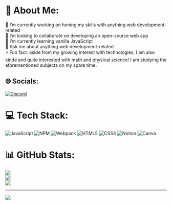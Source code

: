 # 💫 About Me:
🔭 I’m currently working on honing my skills with anything web development-related<br>👯 I’m looking to collaborate on developing an open-source web app<br>🌱 I’m currently learning vanilla JavaScript<br>💬 Ask me about anything web development-related<br>⚡ Fun fact: aside from my growing interest with technologies, I am also kinda and quite interested with math and physical science! I am studying the aforementioned subjects on my spare time.


## 🌐 Socials:
[![Discord](https://img.shields.io/badge/Discord-%237289DA.svg?logo=discord&logoColor=white)](htttps://discord.gg/@neil-justin) 

# 💻 Tech Stack:
![JavaScript](https://img.shields.io/badge/javascript-%23323330.svg?style=for-the-badge&logo=javascript&logoColor=%23F7DF1E) ![NPM](https://img.shields.io/badge/NPM-%23000000.svg?style=for-the-badge&logo=npm&logoColor=white) ![Webpack](https://img.shields.io/badge/webpack-%238DD6F9.svg?style=for-the-badge&logo=webpack&logoColor=black) ![HTML5](https://img.shields.io/badge/html5-%23E34F26.svg?style=for-the-badge&logo=html5&logoColor=white) ![CSS3](https://img.shields.io/badge/css3-%231572B6.svg?style=for-the-badge&logo=css3&logoColor=white) ![Notion](https://img.shields.io/badge/Notion-%23000000.svg?style=for-the-badge&logo=notion&logoColor=white) ![Canva](https://img.shields.io/badge/Canva-%2300C4CC.svg?style=for-the-badge&logo=Canva&logoColor=white)
# 📊 GitHub Stats:
![](https://github-readme-stats.vercel.app/api?username=neil-justin&theme=dark&hide_border=true&include_all_commits=false&count_private=false)<br/>
![](https://github-readme-streak-stats.herokuapp.com/?user=neil-justin&theme=dark&hide_border=true)<br/>
![](https://github-readme-stats.vercel.app/api/top-langs/?username=neil-justin&theme=dark&hide_border=true&include_all_commits=false&count_private=false&layout=compact)

---
[![](https://visitcount.itsvg.in/api?id=neil-justin&icon=0&color=12)](https://visitcount.itsvg.in)

<!-- Proudly created with GPRM ( https://gprm.itsvg.in ) -->

